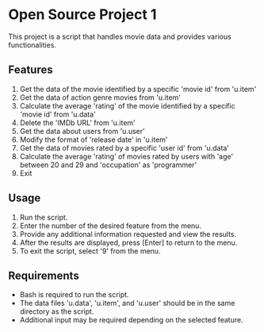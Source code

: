 # Open Source Project 1

This project is a script that handles movie data and provides various functionalities.

## Features

1. Get the data of the movie identified by a specific 'movie id' from 'u.item'
2. Get the data of action genre movies from 'u.item'
3. Calculate the average 'rating' of the movie identified by a specific 'movie id' from 'u.data'
4. Delete the 'IMDb URL' from 'u.item'
5. Get the data about users from 'u.user'
6. Modify the format of 'release date' in 'u.item'
7. Get the data of movies rated by a specific 'user id' from 'u.data'
8. Calculate the average 'rating' of movies rated by users with 'age' between 20 and 29 and 'occupation' as 'programmer'
9. Exit

## Usage

1. Run the script.
2. Enter the number of the desired feature from the menu.
3. Provide any additional information requested and view the results.
4. After the results are displayed, press [Enter] to return to the menu.
5. To exit the script, select '9' from the menu.

## Requirements

- Bash is required to run the script.
- The data files 'u.data', 'u.item', and 'u.user' should be in the same directory as the script.
- Additional input may be required depending on the selected feature.
